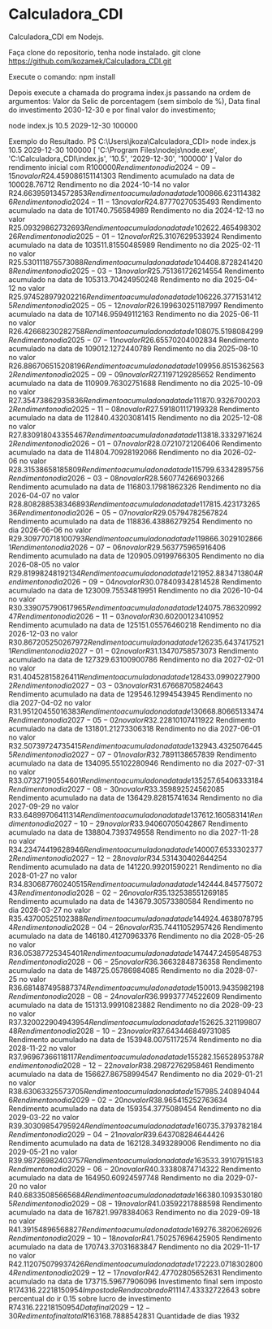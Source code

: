# Calculadora_CDI
Calculadora_CDI em Nodejs.

Faça clone do repositorio, tenha node instalado.
git clone https://github.com/kozamek/Calculadora_CDI.git

Execute o comando:
npm install

Depois execute a chamada do programa index.js passando na ordem de argumentos: Valor da Selic de porcentagem (sem simbolo de %), Data final do investimento 2030-12-30 e por final valor do investimento;

node index.js 10.5 2029-12-30 100000

Exemplo do Resultado.
PS C:\Users\jkoza\Calculadora_CDI> node index.js 10.5 2029-12-30 100000
[
  'C:\\Program Files\\nodejs\\node.exe',
  'C:\\Calculadora_CDI\\index.js',
  '10.5',
  '2029-12-30',
  '100000'
]
Valor do rendimento inicial com R$100000
Rendimento no dia 2024-09-15 no valor R$24.459086151141303 Rendimento acumulado na data de 100028.76712
Rendimento no dia 2024-10-14 no valor R$24.663959134572853 Rendimento acumulado na data de 100866.6231143826
Rendimento no dia 2024-11-13 no valor R$24.87770270535493 Rendimento acumulado na data de 101740.756584989
Rendimento no dia 2024-12-13 no valor R$25.09329862732693 Rendimento acumulado na data de 102622.46549830226
Rendimento no dia 2025-01-12 no valor R$25.3107629533924 Rendimento acumulado na data de 103511.81550485989
Rendimento no dia 2025-02-11 no valor R$25.530111875573088 Rendimento acumulado na data de 104408.87282414208
Rendimento no dia 2025-03-13 no valor R$25.751361726214554 Rendimento acumulado na data de 105313.70424950248
Rendimento no dia 2025-04-12 no valor R$25.974528979202216 Rendimento acumulado na data de 106226.37715314125
Rendimento no dia 2025-05-12 no valor R$26.199630251187997 Rendimento acumulado na data de 107146.95949112163
Rendimento no dia 2025-06-11 no valor R$26.42668230282758 Rendimento acumulado na data de 108075.5198084299
Rendimento no dia 2025-07-11 no valor R$26.65570204002834 Rendimento acumulado na data de 109012.1272440789
Rendimento no dia 2025-08-10 no valor R$26.886706515208196 Rendimento acumulado na data de 109956.85153625632
Rendimento no dia 2025-09-09 no valor R$27.1197129285652 Rendimento acumulado na data de 110909.76302751688
Rendimento no dia 2025-10-09 no valor R$27.35473862935836 Rendimento acumulado na data de 111870.93267002032
Rendimento no dia 2025-11-08 no valor R$27.591801117199328 Rendimento acumulado na data de 112840.43203081415
Rendimento no dia 2025-12-08 no valor R$27.830918043355467 Rendimento acumulado na data de 113818.33329716242
Rendimento no dia 2026-01-07 no valor R$28.07210721206406 Rendimento acumulado na data de 114804.70928192066
Rendimento no dia 2026-02-06 no valor R$28.31538658185809 Rendimento acumulado na data de 115799.63342895756
Rendimento no dia 2026-03-08 no valor R$28.560774266903266 Rendimento acumulado na data de 116803.17981862326
Rendimento no dia 2026-04-07 no valor R$28.808288538346893 Rendimento acumulado na data de 117815.42317326536
Rendimento no dia 2026-05-07 no valor R$29.05794782567824 Rendimento acumulado na data de 118836.43886279254
Rendimento no dia 2026-06-06 no valor R$29.309770718100793 Rendimento acumulado na data de 119866.30291028661
Rendimento no dia 2026-07-06 no valor R$29.563775965916406 Rendimento acumulado na data de 120905.09199766305
Rendimento no dia 2026-08-05 no valor R$29.81998248192134 Rendimento acumulado na data de 121952.8834713804
Rendimento no dia 2026-09-04 no valor R$30.078409342814528 Rendimento acumulado na data de 123009.75534819951
Rendimento no dia 2026-10-04 no valor R$30.339075790617965 Rendimento acumulado na data de 124075.78632099247
Rendimento no dia 2026-11-03 no valor R$30.60200123410952 Rendimento acumulado na data de 125151.05576460218
Rendimento no dia 2026-12-03 no valor R$30.867205250267972 Rendimento acumulado na data de 126235.64374175211
Rendimento no dia 2027-01-02 no valor R$31.13470758573073 Rendimento acumulado na data de 127329.63100900786
Rendimento no dia 2027-02-01 no valor R$31.40452815826411 Rendimento acumulado na data de 128433.09902279002
Rendimento no dia 2027-03-03 no valor R$31.67668705824643 Rendimento acumulado na data de 129546.12994543945
Rendimento no dia 2027-04-02 no valor R$31.95120455016383 Rendimento acumulado na data de 130668.80665133474
Rendimento no dia 2027-05-02 no valor R$32.22810107411922 Rendimento acumulado na data de 131801.21273306318
Rendimento no dia 2027-06-01 no valor R$32.50739724735415 Rendimento acumulado na data de 132943.43250764455
Rendimento no dia 2027-07-01 no valor R$32.7891138657839 Rendimento acumulado na data de 134095.55102280946
Rendimento no dia 2027-07-31 no valor R$33.07327190554601 Rendimento acumulado na data de 135257.65406333184
Rendimento no dia 2027-08-30 no valor R$33.359892524562085 Rendimento acumulado na data de 136429.82815741634
Rendimento no dia 2027-09-29 no valor R$33.64899706411314 Rendimento acumulado na data de 137612.160583141
Rendimento no dia 2027-10-29 no valor R$33.94060705042867 Rendimento acumulado na data de 138804.7393749558
Rendimento no dia 2027-11-28 no valor R$34.23474419628946 Rendimento acumulado na data de 140007.65333023772
Rendimento no dia 2027-12-28 no valor R$34.531430402644254 Rendimento acumulado na data de 141220.99201590221
Rendimento no dia 2028-01-27 no valor R$34.830687760240515 Rendimento acumulado na data de 142444.84577507243
Rendimento no dia 2028-02-26 no valor R$35.132538551269185 Rendimento acumulado na data de 143679.30573380584
Rendimento no dia 2028-03-27 no valor R$35.43700525102388 Rendimento acumulado na data de 144924.46380787954
Rendimento no dia 2028-04-26 no valor R$35.74411052957426 Rendimento acumulado na data de 146180.41270963376
Rendimento no dia 2028-05-26 no valor R$36.05387725345401 Rendimento acumulado na data de 147447.2459548753
Rendimento no dia 2028-06-25 no valor R$36.36632848736358 Rendimento acumulado na data de 148725.05786984085
Rendimento no dia 2028-07-25 no valor R$36.681487495887374 Rendimento acumulado na data de 150013.9435982198
Rendimento no dia 2028-08-24 no valor R$36.99937774522609 Rendimento acumulado na data de 151313.99910823882
Rendimento no dia 2028-09-23 no valor R$37.320022904943954 Rendimento acumulado na data de 152625.32119980748
Rendimento no dia 2028-10-23 no valor R$37.643446849731085 Rendimento acumulado na data de 153948.00751172574
Rendimento no dia 2028-11-22 no valor R$37.96967366118117 Rendimento acumulado na data de 155282.15652895378
Rendimento no dia 2028-12-22 no valor R$38.29872762958461 Rendimento acumulado na data de 156627.86758994547
Rendimento no dia 2029-01-21 no valor R$38.63063325573705 Rendimento acumulado na data de 157985.2408940446
Rendimento no dia 2029-02-20 no valor R$38.965415252763634 Rendimento acumulado na data de 159354.3775089454
Rendimento no dia 2029-03-22 no valor R$39.30309854795924 Rendimento acumulado na data de 160735.3793782184
Rendimento no dia 2029-04-21 no valor R$39.643708284644426 Rendimento acumulado na data de 162128.3493289006
Rendimento no dia 2029-05-21 no valor R$39.98726982403757 Rendimento acumulado na data de 163533.39107915183
Rendimento no dia 2029-06-20 no valor R$40.33380874714322 Rendimento acumulado na data de 164950.60924597748
Rendimento no dia 2029-07-20 no valor R$40.68335085665684 Rendimento acumulado na data de 166380.10935301805
Rendimento no dia 2029-08-19 no valor R$41.03592217888598 Rendimento acumulado na data de 167821.9978384063
Rendimento no dia 2029-09-18 no valor R$41.39154896568827 Rendimento acumulado na data de 169276.3820626926
Rendimento no dia 2029-10-18 no valor R$41.750257696425905 Rendimento acumulado na data de 170743.37031683847
Rendimento no dia 2029-11-17 no valor R$42.112075079937426 Rendimento acumulado na data de 172223.07183028004
Rendimento no dia 2029-12-17 no valor R$42.47702805652631 Rendimento acumulado na data de 173715.59677906096
Investimento final sem imposto R$174316.22218150954
Imposto de Renda cobrado R$11147.43332722643  sobre percentual do ir 0.15 sobre lucro de investimento R$74316.22218150954
Data final 2029-12-30
Redimento final total R$163168.7888542831
Quantidade de dias 1932
